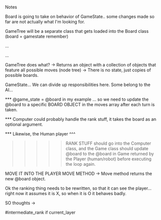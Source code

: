 Notes

Board is going to take on behavior of GameState.. some changes made so far are not actually what I'm looking for.

GameTree will be a separate class that gets loaded into the Board class (board = gamestate remember)

...

...

GameTree does what?
  -> Returns an object with a collection of objects that feature all possible moves (node tree)
  -> There is no state, just copies of possible boards.

GameState...
  We can divide up responsibilities here. Some belong to the AI... 

 ***  @game_state = @board in my example ... so we need to update the @board to a specific BOARD OBJECT in the moves array after each turn is taken.

 *** Computer could probably handle the rank stuff, it takes the board as an optional argument.

 *** Likewise, the Human player ^^^

>>>>> RANK STUFF should go into the Computer class, and the Game class should update @board to the @board in Game returned by the Player (human/robot) before executing the loop again.


MOVE IT INTO THE PLAYER MOVE METHOD
  -> Move method returns the new @board object.

Ok the ranking thing needs to be rewritten, so that it can see the player... right now it assumes it is X, so when it is O it behaves badly.

SO thoughts -> 

#intermediate_rank
if current_layer
